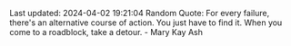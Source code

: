 Last updated: 2024-04-02 19:21:04
Random Quote: For every failure, there's an alternative course of action. You just have to find it. When you come to a roadblock, take a detour. - Mary Kay Ash